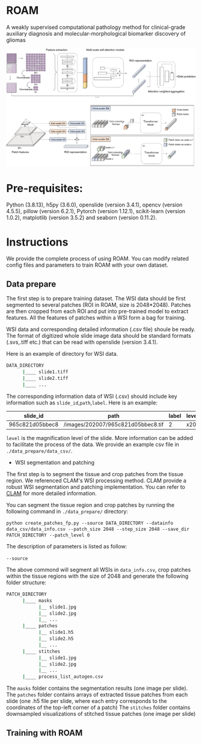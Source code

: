 # ROAM
A weakly supervised computational pathology method for clinical-grade auxiliary diagnosis and molecular-morphological biomarker discovery of gliomas

<img src="./docs/ROAM.png" width="800px" aligh="center">

# Pre-requisites:
Python (3.8.13), h5py (3.6.0), openslide (version 3.4.1), opencv (version 4.5.5), pillow (version 6.2.1), Pytorch (version 1.12.1), scikit-learn (version 1.0.2), matplotlib (version 3.5.2) and seaborn (version 0.11.2).

# Instructions
We provide the complete process of using ROAM. You can modify related config files and parameters to train ROAM with your own dataset.
## Data prepare 
The first step is to prepare training dataset. The WSI data should be first segmented to several patches (ROI in ROAM, size is 2048*2048). Patches are then cropped from each ROI and put into pre-trained model to extract features. All the features of patches within a WSI form a bag for training.

WSI data and corresponding detailed information (.csv file) shoule be ready.
The format of digitized whole slide image data should be standard formats (.svs,.tiff etc.) that can be read with openslide (version 3.4.1).

Here is an example of directory for WSI data.
```bash
DATA_DIRECTORY
      |____ slide1.tiff
      |____ slide2.tiff
      |____ ...
```

The corresponding information data of WSI (.csv) should include key information such as `slide_id`,`path`,`label`. Here is an example:

|slide_id|path|label|level|
|-|-|-|-|
|965c821d05bbec8|/images/202007/965c821d05bbec8.tif|2|x20|

`level` is the magnification level of the slide. More information can be added to facilitate the process of the data. We provide an example csv file in `./data_prepare/data_csv/`.


* WSI segmentation and patching

The first step is to segment the tissue and crop patches from the tissue region. We referenced CLAM's WSI processing method. CLAM provide a robust WSI segmentation and patching implementation. You can refer to [CLAM](https://github.com/mahmoodlab/CLAM) for more detailed information.

You can segment the tissue region and crop patches by running the following command in `./data_prepare/` directory:
```shell
python create_patches_fp.py --source DATA_DIRECTORY --datainfo data_csv/data_info.csv --patch_size 2048 --step_size 2048 --save_dir PATCH_DIRECTORY --patch_level 0
```
The description of parameters is listed as follow:

`--source`

The above commond will segment all WSIs in `data_info.csv`, crop patches within the tissue regions with the size of 2048 and generate the following folder structure:
```bash
PATCH_DIRECTORY
      |____ masks
            |__ slide1.jpg
            |__ slide2.jpg
            |__ ...
      |____ patches
            |__ slide1.h5
            |__ slide2.h5
            |__ ...
      |____ stitches
            |__ slide1.jpg
            |__ slide2.jpg
            |__ ...
      |____ process_list_autogen.csv
```
The `masks` folder contains the segmentation results (one image per slide).
The `patches` folder contains arrays of extracted tissue patches from each slide (one .h5 file per slide, where each entry corresponds to the coordinates of the top-left corner of a patch)
The `stitches` folder contains downsampled visualizations of stitched tissue patches (one image per slide) 





## Training with ROAM


